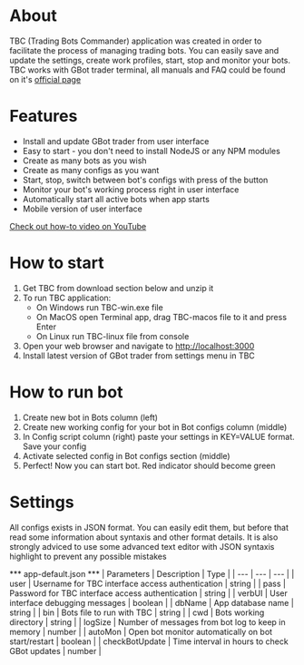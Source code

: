 # About
TBC (Trading Bots Commander) application was created in order to facilitate the process of managing trading bots. You can easily save and update the settings, create work profiles, start, stop and monitor your bots. TBC works with GBot trader terminal, all manuals and FAQ could be found on it's [official page](https://gbot-trader.herokuapp.com)

# Features
- Install and update GBot trader from user interface
- Easy to start - you don't need to install NodeJS or any NPM modules
- Create as many bots as you wish
- Create as many configs as you want
- Start, stop, switch between bot's configs with press of the button
- Monitor your bot's working process right in user interface
- Automatically start all active bots when app starts
- Mobile version of user interface

[Check out how-to video on YouTube](https://youtu.be/EiCj8JwZo8I)

# How to start
1. Get TBC from download section below and unzip it
2. To run TBC application:
    - On Windows run TBC-win.exe file
    - On MacOS open Terminal app, drag TBC-macos file to it and press Enter
    - On Linux run TBC-linux file from console
3. Open your web browser and navigate to [http://localhost:3000](http://localhost:3000)
4. Install latest version of GBot trader from settings menu in TBC

# How to run bot
1. Create new bot in Bots column (left)
2. Create new working config for your bot in Bot configs column (middle)
3. In Config script column (right) paste your settings in KEY=VALUE format. Save your config
4. Activate selected config in Bot configs section (middle)
5. Perfect! Now you can start bot. Red indicator should become green

# Settings
All configs exists in JSON format. You can easily edit them, but before that read some information about syntaxis and other format details. It is also strongly adviced to use some advanced text editor with JSON syntaxis highlight to prevent any possible mistakes

*** app-default.json ***
| Parameters | Description | Type |
| --- | --- | --- |
| user | Username for TBC interface access authentication | string |
| pass | Password for TBC interface access authentication | string |
| verbUI | User interface debugging messages | boolean |
| dbName | App database name | string |
| bin | Bots file to run with TBC | string |
| cwd | Bots working directory | string |
| logSize | Number of messages from bot log to keep in memory | number |
| autoMon | Open bot monitor automatically on bot start/restart | boolean |
| checkBotUpdate | Time interval in hours to check GBot updates | number |

